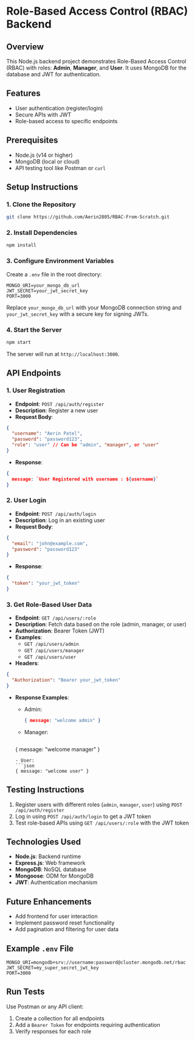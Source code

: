 # Role-Based Access Control (RBAC) Backend

## Overview
This Node.js backend project demonstrates Role-Based Access Control (RBAC) with roles: **Admin**, **Manager**, and **User**. It uses MongoDB for the database and JWT for authentication.

## Features
- User authentication (register/login)
- Secure APIs with JWT
- Role-based access to specific endpoints

## Prerequisites
- Node.js (v14 or higher)
- MongoDB (local or cloud)
- API testing tool like Postman or `curl`

## Setup Instructions

### 1. Clone the Repository
```bash
git clone https://github.com/Aerin2805/RBAC-From-Scratch.git
```

### 2. Install Dependencies
```bash
npm install
```

### 3. Configure Environment Variables
Create a `.env` file in the root directory:
```env
MONGO_URI=your_mongo_db_url
JWT_SECRET=your_jwt_secret_key
PORT=3000
```
Replace `your_mongo_db_url` with your MongoDB connection string and `your_jwt_secret_key` with a secure key for signing JWTs.

### 4. Start the Server
```bash
npm start
```
The server will run at `http://localhost:3000`.

## API Endpoints

### 1. User Registration
- **Endpoint**: `POST /api/auth/register`
- **Description**: Register a new user
- **Request Body**:

```json
{
  "username": "Aerin Patel",
  "password": "password123",
  "role": "user" // Can be "admin", "manager", or "user"
}
```
- **Response**:

```json
{
  message: `User Registered with username : ${username}` 
}
```

### 2. User Login
- **Endpoint**: `POST /api/auth/login`
- **Description**: Log in an existing user
- **Request Body**:

```json
{
  "email": "john@example.com",
  "password": "password123"
}
```
- **Response**:
```json
{
  "token": "your_jwt_token"
}
```

### 3. Get Role-Based User Data
- **Endpoint**: `GET /api/users/:role`
- **Description**: Fetch data based on the role (admin, manager, or user)
- **Authorization**: Bearer Token (JWT)
- **Examples**:
  - `GET /api/users/admin`
  - `GET /api/users/manager`
  - `GET /api/users/user`
- **Headers**:

```json
{
  "Authorization": "Bearer your_jwt_token"
}
```
- **Response Examples**:

  - Admin: 
    ```json
    { message: "welcome admin" }
    ```
  - Manager:
    ```json
   { message: "welcome manager" }
    ```
  - User:
    ```json
    { message: "welcome user" }
    ```

## Testing Instructions
1. Register users with different roles (`admin`, `manager`, `user`) using `POST /api/auth/register`
2. Log in using `POST /api/auth/login` to get a JWT token
3. Test role-based APIs using `GET /api/users/:role` with the JWT token

## Technologies Used
- **Node.js**: Backend runtime
- **Express.js**: Web framework
- **MongoDB**: NoSQL database
- **Mongoose**: ODM for MongoDB
- **JWT**: Authentication mechanism

## Future Enhancements
- Add frontend for user interaction
- Implement password reset functionality
- Add pagination and filtering for user data

## Example `.env` File
```env
MONGO_URI=mongodb+srv://username:password@cluster.mongodb.net/rbac
JWT_SECRET=my_super_secret_jwt_key
PORT=3000
```

## Run Tests
Use Postman or any API client:
1. Create a collection for all endpoints
2. Add a `Bearer Token` for endpoints requiring authentication
3. Verify responses for each role

